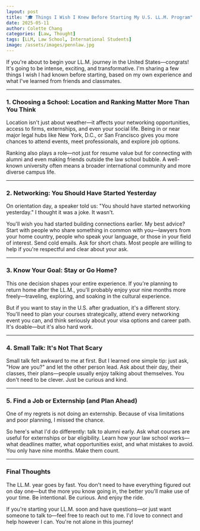 ```yaml
---
layout: post
title: "🎓 Things I Wish I Knew Before Starting My U.S. LL.M. Program"
date: 2025-05-11
author: Colette Chang
categories: [Law, Thought]
tags: [LLM, Law School, International Students]
image: /assets/images/pennlaw.jpg
---
```


If you're about to begin your LL.M. journey in the United States—congrats! It's going to be intense, exciting, and transformative. I'm sharing a few things I wish I had known before starting, based on my own experience and what I've learned from friends and classmates.

---

### 1. Choosing a School: Location and Ranking Matter More Than You Think

Location isn't just about weather—it affects your networking opportunities, access to firms, externships, and even your social life. Being in or near major legal hubs like New York, D.C., or San Francisco gives you more chances to attend events, meet professionals, and explore job options.

Ranking also plays a role—not just for resume value but for connecting with alumni and even making friends outside the law school bubble. A well-known university often means a broader international community and more diverse campus life.

---

### 2. Networking: You Should Have Started Yesterday

On orientation day, a speaker told us: "You should have started networking yesterday." I thought it was a joke. It wasn't.

You'll wish you had started building connections earlier. My best advice? Start with people who share something in common with you—lawyers from your home country, people who speak your language, or those in your field of interest. Send cold emails. Ask for short chats. Most people are willing to help if you're respectful and clear about your ask.

---

### 3. Know Your Goal: Stay or Go Home?

This one decision shapes your entire experience. If you're planning to return home after the LL.M., you'll probably enjoy your nine months more freely—traveling, exploring, and soaking in the cultural experience.

But if you want to stay in the U.S. after graduation, it's a different story. You'll need to plan your courses strategically, attend every networking event you can, and think seriously about your visa options and career path. It's doable—but it's also hard work.

---

### 4. Small Talk: It's Not That Scary

Small talk felt awkward to me at first. But I learned one simple tip: just ask, "How are you?" and let the other person lead. Ask about their day, their classes, their plans—people usually enjoy talking about themselves. You don't need to be clever. Just be curious and kind.

---

### 5. Find a Job or Externship (and Plan Ahead)

One of my regrets is not doing an externship. Because of visa limitations and poor planning, I missed the chance.

So here's what I'd do differently: talk to alumni early. Ask what courses are useful for externships or bar eligibility. Learn how your law school works—what deadlines matter, what opportunities exist, and what mistakes to avoid. You only have nine months. Make them count.

---

### Final Thoughts

The LL.M. year goes by fast. You don't need to have everything figured out on day one—but the more you know going in, the better you'll make use of your time. Be intentional. Be curious. And enjoy the ride.

If you're starting your LL.M. soon and have questions—or just want someone to talk to—feel free to reach out to me. I'd love to connect and help however I can. You're not alone in this journey!
